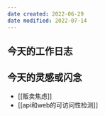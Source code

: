 ```yaml
---
date created: 2022-06-29
date modified: 2022-07-14
---
```


## 今天的工作日志

## 今天的灵感或闪念

- [[贩卖焦虑]]
- [[api和web的可访问性检测]]
